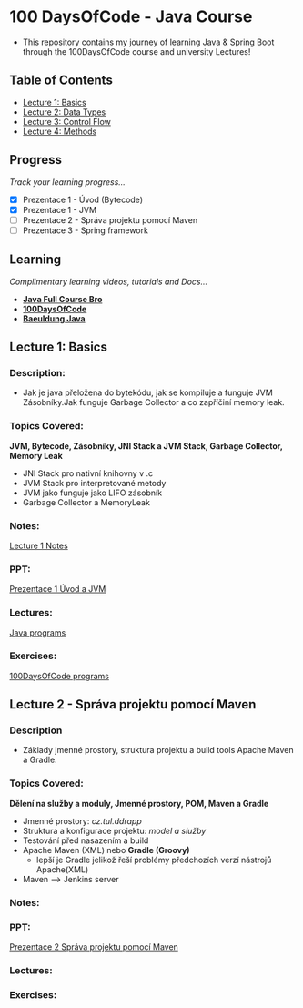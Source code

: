 # 100 DaysOfCode - Java Course
- This repository contains my journey of learning Java & Spring Boot through the 100DaysOfCode course and university Lectures!

## Table of Contents
- [Lecture 1: Basics](#lecture-1-basics)
- [Lecture 2: Data Types](#lecture-2-data-types)
- [Lecture 3: Control Flow](#lecture-3-control-flow)
- [Lecture 4: Methods](#lecture-4-methods)

## Progress
*Track your learning progress...*
- [x] Prezentace 1 - Úvod (Bytecode)
- [x] Prezentace 1 - JVM
- [ ] Prezentace 2 - Správa projektu pomocí Maven
- [ ] Prezentace 3 - Spring framework

## Learning
*Complimentary learning videos, tutorials and Docs...*
- **[Java Full Course Bro](https://www.youtube.com/watch?v=xk4_1vDrzzo)**
- **[100DaysOfCode](https://www.100daysofcode.io/learn/java)**
- **[Baeuldung Java](https://www.baeldung.com/get-started-with-java-series)**
## Lecture 1: Basics
### Description:
 - Jak je java přeložena do bytekódu, jak se kompiluje a funguje JVM Zásobníky.Jak funguje Garbage Collector a co zapříčiní memory leak.

### Topics Covered:
 **JVM, Bytecode, Zásobníky, JNI Stack a JVM Stack, Garbage Collector, Memory Leak**
 - JNI Stack pro nativní knihovny v .c
 - JVM Stack pro interpretované metody
 - JVM jako funguje jako LIFO zásobník
 - Garbage Collector a MemoryLeak


### Notes: 
[Lecture 1 Notes](.notes/Lecture%201)
### PPT: 
[Prezentace 1 Úvod a JVM](PDF/PPJ_01_Úvod_a_JVM.pdf)
### Lectures:
[Java programs](/Lectures/Lecture1.java)
### Exercises: 
[100DaysOfCode programs](/Exercise/Day1.java)

## Lecture 2 - Správa projektu pomocí Maven
### Description
- Základy jmenné prostory, struktura projektu a build tools Apache Maven a Gradle. 
### Topics Covered:
**Dělení na služby  a moduly, Jmenné prostory, POM, Maven a Gradle**
- Jmenné prostory: *cz.tul.ddrapp*
- Struktura a konfigurace projektu: *model a služby*
- Testování před nasazením a build
- Apache Maven (XML) nebo **Gradle (Groovy)**
    - lepší je Gradle jelikož řeší problémy předchozích verzí nástrojů Apache(XML) 
- Maven --> Jenkins server

### Notes:
### PPT:
[Prezentace 2 Správa projektu pomocí Maven](/PDF/PPJ_02_Správa_projektu_Maven.pdf)
### Lectures:
### Exercises: